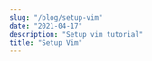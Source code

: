 ```yaml
---
slug: "/blog/setup-vim"
date: "2021-04-17"
description: "Setup vim tutorial"
title: "Setup Vim"
---
```

